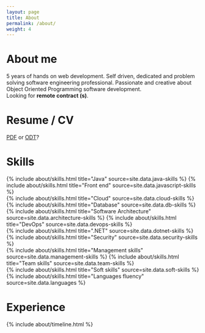 ```yaml
---
layout: page
title: About
permalink: /about/
weight: 4
---
```


# **About me**
5 years of hands on web development. Self driven, dedicated and problem solving software engineering professional.
Passionate and creative about Object Oriented Programming software development.<br>
Looking for <b>remote contract (s)</b>.

# **Resume / CV**
<a href="{{ site.author.resume }}.pdf">PDF</a> or <a href="{{ site.author.resume }}.odt">ODT</a>?

# **Skills**
<div class="row">
{% include about/skills.html title="Java" source=site.data.java-skills %}
{% include about/skills.html title="Front end" source=site.data.javascript-skills %}
</div>
<div class="row">
{% include about/skills.html title="Cloud" source=site.data.cloud-skills %}
{% include about/skills.html title="Database" source=site.data.db-skills %}
</div>
<div class="row">
{% include about/skills.html title="Software Architecture" source=site.data.architecture-skills %}
{% include about/skills.html title="DevOps" source=site.data.devops-skills %}
</div>
<div class="row">
{% include about/skills.html title=".NET" source=site.data.dotnet-skills %}
{% include about/skills.html title="Security" source=site.data.security-skills %}
</div>
<div class="row">
{% include about/skills.html title="Management skills" source=site.data.management-skills %}
{% include about/skills.html title="Team skills" source=site.data.team-skills %}
</div>
<div class="row">
{% include about/skills.html title="Soft skills" source=site.data.soft-skills %}
{% include about/skills.html title="Languages fluency" source=site.data.languages %}
</div>

# **Experience**
<div class="row">
{% include about/timeline.html %}
</div>